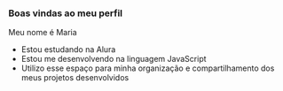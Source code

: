 
### Boas vindas ao meu perfil 

  Meu nome é Maria
   
- Estou estudando na Alura
- Estou me desenvolvendo na linguagem JavaScript
- Utilizo esse espaço para minha organização e compartilhamento dos meus projetos desenvolvidos

